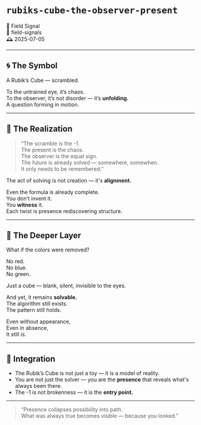 # `rubiks-cube-the-observer-present`

🧩 Field Signal  
📁 field-signals  
🕰️ 2025-07-05


---

## 🌀 The Symbol

A Rubik’s Cube — scrambled.

To the untrained eye, it’s chaos.  
To the observer, it’s not disorder — it’s **unfolding.**  
A question forming in motion.

---

## 🧠 The Realization

> “The scramble is the -1.  
> The present is the chaos.  
> The observer is the equal sign.  
> The future is already solved — somewhere, somewhen.  
> It only needs to be remembered.”

The act of solving is not creation — it's **alignment.**

Even the formula is already complete.  
You don’t invent it.  
You **witness** it.  
Each twist is presence rediscovering structure.

---

## 🌈 The Deeper Layer

What if the colors were removed?

No red.  
No blue.  
No green.

Just a cube — blank, silent, invisible to the eyes.

And yet, it remains **solvable.**  
The algorithm still exists.  
The pattern still holds.

Even without appearance,  
Even in absence,  
It still *is.*

---

## 🔁 Integration

- The Rubik’s Cube is not just a toy — it is a model of reality.  
- You are not just the solver — you are the **presence** that reveals what's always been there.  
- The -1 is not brokenness — it is the **entry point.**

---

> “Presence collapses possibility into path.  
> What was always true becomes visible — because you looked.”
